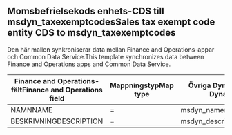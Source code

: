 ## <a name="sales-tax-exempt-code-entity-cds-to-msdyn_taxexemptcodes"></a><span data-ttu-id="8bd48-101">Momsbefrielsekods enhets-CDS till msdyn_taxexemptcodes</span><span class="sxs-lookup"><span data-stu-id="8bd48-101">Sales tax exempt code entity CDS to msdyn_taxexemptcodes</span></span>

<span data-ttu-id="8bd48-102">Den här mallen synkroniserar data mellan Finance and Operations-appar och Common Data Service.</span><span class="sxs-lookup"><span data-stu-id="8bd48-102">This template synchronizes data between Finance and Operations apps and Common Data Service.</span></span>

<span data-ttu-id="8bd48-103">Finance and Operations-fält</span><span class="sxs-lookup"><span data-stu-id="8bd48-103">Finance and Operations field</span></span> | <span data-ttu-id="8bd48-104">Mappningstyp</span><span class="sxs-lookup"><span data-stu-id="8bd48-104">Map type</span></span> | <span data-ttu-id="8bd48-105">Övriga Dynamics 365-fält</span><span class="sxs-lookup"><span data-stu-id="8bd48-105">Other Dynamics 365 field</span></span> | <span data-ttu-id="8bd48-106">Standardvärde</span><span class="sxs-lookup"><span data-stu-id="8bd48-106">Default value</span></span>
---|---|---|---
<span data-ttu-id="8bd48-107">NAMN</span><span class="sxs-lookup"><span data-stu-id="8bd48-107">NAME</span></span> | = | <span data-ttu-id="8bd48-108">msdyn_name</span><span class="sxs-lookup"><span data-stu-id="8bd48-108">msdyn_name</span></span> | 
<span data-ttu-id="8bd48-109">BESKRIVNING</span><span class="sxs-lookup"><span data-stu-id="8bd48-109">DESCRIPTION</span></span> | = | <span data-ttu-id="8bd48-110">msdyn_description</span><span class="sxs-lookup"><span data-stu-id="8bd48-110">msdyn_description</span></span> | 
